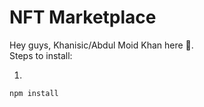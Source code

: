 # NFT Marketplace

Hey guys, Khanisic/Abdul Moid Khan here 👋.
<br/>
Steps to install: 

1.

```shell
npm install
```
